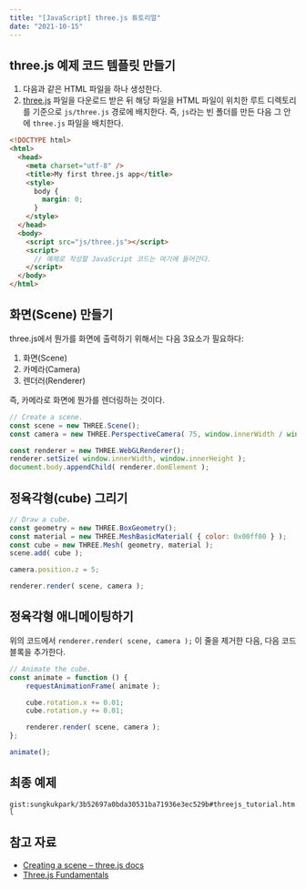 ```yaml
---
title: "[JavaScript] three.js 튜토리얼"
date: "2021-10-15"
---
```


[three.js]: https://threejs.org/build/three.js

## three.js 예제 코드 템플릿 만들기

1. 다음과 같은 HTML 파일을 하나 생성한다.
2. [three.js] 파일을 다운로드 받은 뒤 해당 파일을 HTML 파일이 위치한 루트 디렉토리를 기준으로 `js/three.js` 경로에 배치한다. 즉, `js`라는 빈 폴더를 만든 다음 그 안에 `three.js` 파일을 배치한다.

```html
<!DOCTYPE html>
<html>
  <head>
    <meta charset="utf-8" />
    <title>My first three.js app</title>
    <style>
      body {
        margin: 0;
      }
    </style>
  </head>
  <body>
    <script src="js/three.js"></script>
    <script>
      // 예제로 작성할 JavaScript 코드는 여기에 들어간다.
    </script>
  </body>
</html>
```

## 화면(Scene) 만들기

three.js에서 뭔가를 화면에 출력하기 위해서는 다음 3요소가 필요하다:

1. 화면(Scene)
2. 카메라(Camera)
3. 렌더러(Renderer)

즉, 카메라로 화면에 뭔가를 렌더링하는 것이다.

```js
// Create a scene.
const scene = new THREE.Scene();
const camera = new THREE.PerspectiveCamera( 75, window.innerWidth / window.innerHeight, 0.1, 1000 );

const renderer = new THREE.WebGLRenderer();
renderer.setSize( window.innerWidth, window.innerHeight );
document.body.appendChild( renderer.domElement );
```

## 정육각형(cube) 그리기

```js
// Draw a cube.
const geometry = new THREE.BoxGeometry();
const material = new THREE.MeshBasicMaterial( { color: 0x00ff00 } );
const cube = new THREE.Mesh( geometry, material );
scene.add( cube );

camera.position.z = 5;

renderer.render( scene, camera );
```

## 정육각형 애니메이팅하기

위의 코드에서 `renderer.render( scene, camera );` 이 줄을 제거한 다음, 다음 코드 블록을 추가한다.

```js
// Animate the cube.
const animate = function () {
    requestAnimationFrame( animate );

    cube.rotation.x += 0.01;
    cube.rotation.y += 0.01;

    renderer.render( scene, camera );
};

animate();
```

## 최종 예제

`gist:sungkukpark/3b52697a0bda30531ba71936e3ec529b#threejs_tutorial.html`

## 참고 자료

- [Creating a scene – three.js docs](https://threejs.org/docs/index.html#manual/en/introduction/Creating-a-scene)
- [Three.js Fundamentals](https://threejsfundamentals.org/)
